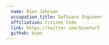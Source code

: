 ```yaml
---
  name: Bion Johnson
  occupation_title: Software Engineer
  affiliation: Citizen Code
  link: https://twitter.com/bionhart
  github: bion
---
```

